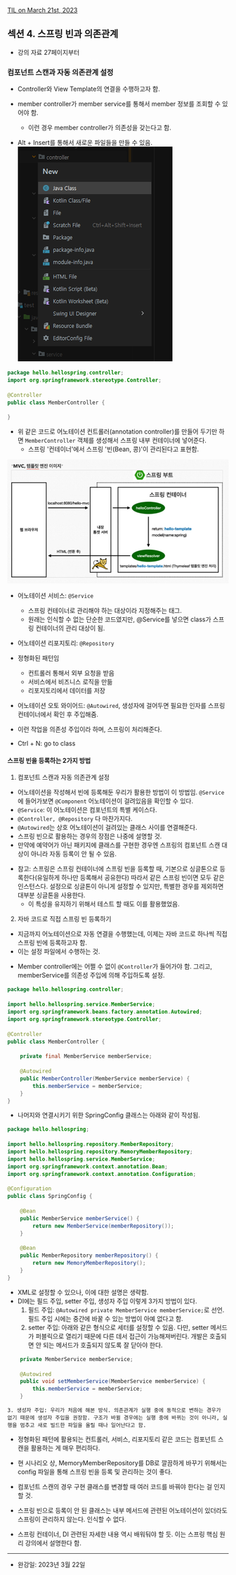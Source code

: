 [TIL on March 21st, 2023](../../../TIL/2023/03/03-21-2023.md)
## 섹션 4. 스프링 빈과 의존관계
* 강의 자료 27페이지부터

### 컴포넌트 스캔과 자동 의존관계 설정
* Controller와 View Template의 연결을 수행하고자 함.
* member controller가 member service를 통해서 member 정보를 조회할 수 있어야 함.
  - 이런 경우 member controller가 의존성을 갖는다고 함.

* Alt + Insert를 통해서 새로운 파일들을 만들 수 있음.
![새로운 파일 만들기 창](./img/new-file.png)

```java
package hello.hellospring.controller;
import org.springframework.stereotype.Controller;

@Controller
public class MemberController {

}
```
* 위 같은 코드로 어노테이션 컨트롤러(annotation controller)를 만들어 두기만 하면 `MemberController` 객체를 생성해서 스프링 내부 컨테이너에 넣어준다.
  - 스프링 '컨테이너'에서 스프링 '빈(Bean, 콩)'이 관리된다고 표현함.

![스프링 컨테이너 설명](./img/hello-controller.png)

* 어노테이션 서비스: `@Service`
  - 스프링 컨테이너로 관리해야 하는 대상이라 지정해주는 태그.
  - 원래는 인식할 수 없는 단순한 코드였지만, @Service를 넣으면 class가 스프링 컨테이너의 관리 대상이 됨.

* 어노테이션 리포지토리: `@Repository`

* 정형화된 패턴임
  - 컨트롤러 통해서 외부 요청을 받음
  - 서비스에서 비즈니스 로직을 만듦
  - 리포지토리에서 데이터를 저장

* 어노테이션 오토 와이어드: `@Autowired`, 생성자에 걸어두면 필요한 인자를 스프링 컨테이너에서 확인 후 주입해줌.

* 이런 작업을 의존성 주입이라 하며, 스프링이 처리해준다.

* Ctrl + N: go to class


#### 스프링 빈을 등록하는 2가지 방법
1. 컴포넌트 스캔과 자동 의존관계 설정
  - 어노테이션을 작성해서 빈에 등록해둔 우리가 활용한 방법이 이 방법임. `@Service`에 들어가보면 `@Component` 어노테이션이 걸려있음을 확인할 수 있다.
  - `@Service`: 이 어노테이션은 컴포넌트의 특별 케이스다.
  - `@Controller, @Repository` 다 마찬가지다.
  - `@Autowired`는 상호 어노테이션이 걸려있는 클래스 사이를 연결해준다.
  - 스프링 빈으로 활용하는 경우의 장점은 나중에 설명할 것.
  - 만약에 예약어가 아닌 패키지에 클래스를 구현한 경우엔 스프링의 컴포넌트 스캔 대상이 아니라 자동 등록이 안 될 수 있음.

* 참고: 스프링은 스프링 컨테이너에 스프링 빈을 등록할 때, 기본으로 싱글톤으로 등록한다(유일하게 하나만
등록해서 공유한다) 따라서 같은 스프링 빈이면 모두 같은 인스턴스다. 설정으로 싱글톤이 아니게 설정할 수
있지만, 특별한 경우를 제외하면 대부분 싱글톤을 사용한다.
  - 이 특성을 유지하기 위해서 테스트 할 때도 이를 활용했었음.

2. 자바 코드로 직접 스프링 빈 등록하기
  - 지금까지 어노테이션으로 자동 연결을 수행했는데, 이제는 자바 코드로 하나씩 직접 스프링 빈에 등록하고자 함.
  - 이는 설정 파일에서 수행하는 것.


* Member controller에는 어쩔 수 없이 `@Controller`가 들어가야 함. 그리고, memberService를 의존성 주입에 의해 주입하도록 설정.
```java
package hello.hellospring.controller;

import hello.hellospring.service.MemberService;
import org.springframework.beans.factory.annotation.Autowired;
import org.springframework.stereotype.Controller;

@Controller
public class MemberController {

    private final MemberService memberService;

    @Autowired
    public MemberController(MemberService memberService) {
        this.memberService = memberService;
    }
}

```

* 나머지와 연결시키기 위한 SpringConfig 클래스는 아래와 같이 작성됨.
```java
package hello.hellospring;

import hello.hellospring.repository.MemberRepository;
import hello.hellospring.repository.MemoryMemberRepository;
import hello.hellospring.service.MemberService;
import org.springframework.context.annotation.Bean;
import org.springframework.context.annotation.Configuration;

@Configuration
public class SpringConfig {

    @Bean
    public MemberService memberService() {
        return new MemberService(memberRepository());
    }

    @Bean
    public MemberRepository memberRepository() {
        return new MemoryMemberRepository();
    }
}
```
  - XML로 설정할 수 있으나, 이에 대한 설명은 생략함.
  - DI에는 필드 주입, setter 주입, 생성자 주입 이렇게 3가지 방법이 있다.
    1. 필드 주입: `@Autowired private MemberService memberService;`로 선언. 필드 주입 시에는 중간에 바꿀 수 있는 방법이 아예 없다고 함.
    2. setter 주입: 아래와 같은 형식으로 세터를 설정할 수 있음. 다만, setter 메서드가 퍼블릭으로 열리기 때문에 다른 데서 접근이 가능해져버린다. 개발은 호출되면 안 되는 메서드가 호출되지 않도록 잘 닫아야 한다.

```java
    private MemberService memberService;

    @Autowired
    public void setMemberService(MemberService memberService) {
        this.memberService = memberService;
    }
```
    3. 생성자 주입: 우리가 처음에 해본 방식. 의존관계가 실행 중에 동적으로 변하는 경우가 없기 때문에 생성자 주입을 권장함. 구조가 바뀔 경우에는 실행 중에 바뀌는 것이 아니라, 실행을 멈추고 새로 빌드한 파일을 올릴 때나 일어난다고 함.

* 정형화된 패턴에 활용되는 컨트롤러, 서비스, 리포지토리 같은 코드는 컴포넌트 스캔을 활용하는 게 매우 편리하다.
* 현 시나리오 상, MemoryMemberRepository를 DB로 깔끔하게 바꾸기 위해서는 config 파일을 통해 스프링 빈을 등록 및 관리하는 것이 좋다.
* 컴포넌트 스캔의 경우 구현 클래스를 변경할 때 여러 코드를 바꿔야 한다는 걸 인지할 것.

* 스프링 빈으로 등록이 안 된 클래스는 내부 메서드에 관련된 어노테이션이 있더라도 스프링이 관리하지 않는다. 인식할 수 없다.

* 스프링 컨테이너, DI 관련된 자세한 내용 역시 배워둬야 할 듯. 이는 스프링 핵심 원리 강의에서 설명한다 함.

___

* 완강일: 2023년 3월 22일